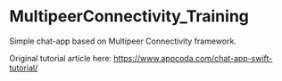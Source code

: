 # MultipeerConnectivity_Training
Simple chat-app based on Multipeer Connectivity framework.

Original tutorial article here:
https://www.appcoda.com/chat-app-swift-tutorial/
